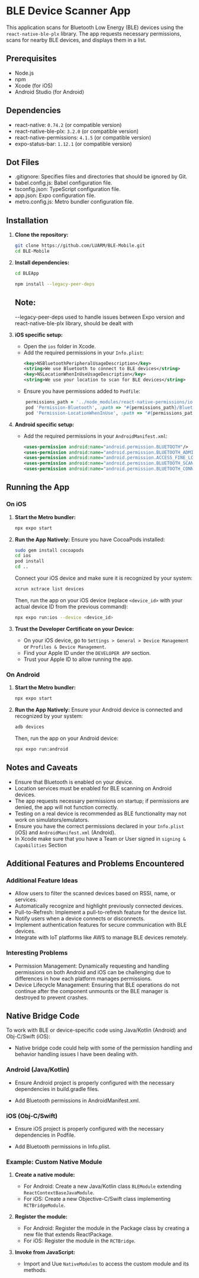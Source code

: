 # BLE Device Scanner App

This application scans for Bluetooth Low Energy (BLE) devices using the `react-native-ble-plx` library. The app requests necessary permissions, scans for nearby BLE devices, and displays them in a list.

## Prerequisites

- Node.js
- npm
- Xcode (for iOS)
- Android Studio (for Android)

## Dependencies

- react-native: `0.74.2` (or compatible version)
- react-native-ble-plx: `3.2.0` (or compatible version)
- react-native-permissions: `4.1.5` (or compatible version)
- expo-status-bar: `1.12.1` (or compatible version)

## Dot Files
- .gitignore: Specifies files and directories that should be ignored by Git.
- babel.config.js: Babel configuration file.
- tsconfig.json: TypeScript configuration file.
- app.json: Expo configuration file.
- metro.config.js: Metro bundler configuration file.


## Installation

1. **Clone the repository:**
    ```sh
    git clone https://github.com/LUARM/BLE-Mobile.git
    cd BLE-Mobile
    ```

2. **Install dependencies:**
    ```sh
    cd BLEApp
    
    npm install --legacy-peer-deps
    ```
    ## Note: 
    --legacy-peer-deps used to handle issues between Expo version and react-native-ble-plx library, should be dealt with

3. **iOS specific setup:**
    - Open the `ios` folder in Xcode.
    - Add the required permissions in your `Info.plist`:
      ```xml
      <key>NSBluetoothPeripheralUsageDescription</key>
      <string>We use Bluetooth to connect to BLE devices</string>
      <key>NSLocationWhenInUseUsageDescription</key>
      <string>We use your location to scan for BLE devices</string>
      ```
    - Ensure you have permissions added to `Podfile`:
    ```ruby
        permissions_path = '../node_modules/react-native-permissions/ios'
        pod 'Permission-Bluetooth', :path => "#{permissions_path}/Bluetooth/Permission-Bluetooth.podspec"
        pod 'Permission-LocationWhenInUse', :path => "#{permissions_path}/LocationWhenInUse/Permission-LocationWhenInUse.podspec"
      ```

4. **Android specific setup:**
    - Add the required permissions in your `AndroidManifest.xml`:
      ```xml
      <uses-permission android:name="android.permission.BLUETOOTH"/>
      <uses-permission android:name="android.permission.BLUETOOTH_ADMIN"/>
      <uses-permission android:name="android.permission.ACCESS_FINE_LOCATION"/>
      <uses-permission android:name="android.permission.BLUETOOTH_SCAN"/>
      <uses-permission android:name="android.permission.BLUETOOTH_CONNECT"/>
      ```

## Running the App

### On iOS

1. **Start the Metro bundler:**
    ```sh
    npx expo start
    ```

2. **Run the App Natively:**
    Ensure you have CocoaPods installed:
    ```sh
    sudo gem install cocoapods
    cd ios
    pod install
    cd ..
    ```

    Connect your iOS device and make sure it is recognized by your system:
    ```sh
    xcrun xctrace list devices
    ```

    Then, run the app on your iOS device (replace `<device_id>` with your actual device ID from the previous command):
    ```sh
    npx expo run:ios --device <device_id>
    ```

3. **Trust the Developer Certificate on your Device:**
    - On your iOS device, go to `Settings > General > Device Management` or `Profiles & Device Management`.
    - Find your Apple ID under the `DEVELOPER APP` section.
    - Trust your Apple ID to allow running the app.

### On Android

1. **Start the Metro bundler:**
    ```sh
    npx expo start
    ```

2. **Run the App Natively:**
    Ensure your Android device is connected and recognized by your system:
    ```sh
    adb devices
    ```

    Then, run the app on your Android device:
    ```sh
    npx expo run:android
    ```

## Notes and Caveats

- Ensure that Bluetooth is enabled on your device.
- Location services must be enabled for BLE scanning on Android devices.
- The app requests necessary permissions on startup; if permissions are denied, the app will not function correctly.
- Testing on a real device is recommended as BLE functionality may not work on simulators/emulators.
- Ensure you have the correct permissions declared in your `Info.plist` (iOS) and `AndroidManifest.xml` (Android).
- In Xcode make sure that you have a Team or User signed in `signing & Capabilities` Section 


## Additional Features and Problems Encountered

### Additional Feature Ideas

- Allow users to filter the scanned devices based on RSSI, name, or services.
- Automatically recognize and highlight previously connected devices.
- Pull-to-Refresh: Implement a pull-to-refresh feature for the device list.
- Notify users when a device connects or disconnects.
- Implement authentication features for secure communication with BLE devices.
- Integrate with IoT platforms like AWS to manage BLE devices remotely.

### Interesting Problems

- Permission Management: Dynamically requesting and handling permissions on both Android and iOS can be challenging due to differences in how each platform manages permissions.
- Device Lifecycle Management: Ensuring that BLE operations do not continue after the component unmounts or the BLE manager is destroyed to prevent crashes.


## Native Bridge Code

To work with BLE or device-specific code using Java/Kotlin (Android) and Obj-C/Swift (iOS):

- Native bridge code could help with some of the permission handling and behavior handling issues I have been dealing with.

### Android (Java/Kotlin)
- Ensure Android project is properly configured with the necessary dependencies in build.gradle files.

- Add Bluetooth permissions in AndroidManifest.xml.

### iOS (Obj-C/Swift)
- Ensure iOS project is properly configured with the necessary dependencies in Podfile.

- Add Bluetooth permissions in Info.plist.


### Example: Custom Native Module

1. **Create a native module:**
    - For Android: Create a new Java/Kotlin class `BLEModule` extending `ReactContextBaseJavaModule`.
    - For iOS: Create a new Objective-C/Swift class implementing `RCTBridgeModule`.

2. **Register the module:**
    - For Android: Register the module in the Package class by creating a new file that extends ReactPackage.
    - For iOS: Register the module in the `RCTBridge`.

3. **Invoke from JavaScript:**
    - Import and Uue `NativeModules` to access the custom module and its methods.


